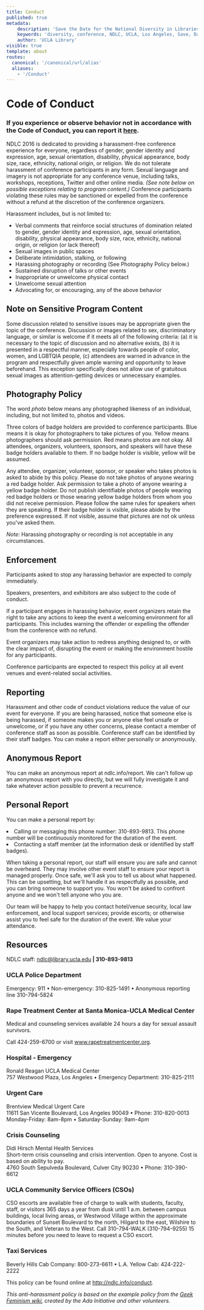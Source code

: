 ```yaml
---
title: Conduct
published: true
metadata:
    description: 'Save the Date for the National Diversity in Libraries Conference (NDLC) 2016 UCLA, Los Angeles, California where library staff discuss issues relating to diversity.'
    keywords: 'diversity, conference, NDLC, UCLA, Los Angeles, Save, Date, national, 2016, what is diversity, diversity committee, conduct, behavior, code'
    author: 'UCLA Library'
visible: true
template: about
routes:
  canonical: '/canonical/url/alias'
  aliases:
    - '/Conduct'
---
```

# Code of Conduct

### If you experience or observe behavior not in accordance with the Code of Conduct, you can report it [here](report).

<p>
NDLC 2016 is dedicated to providing a harassment-free conference experience for everyone, regardless of gender, 
gender identity and expression, age, sexual	orientation, disability, physical appearance, body size, race, ethnicity,
 national origin, or religion. We do not tolerate harassment of conference participants in any form. Sexual language 
 and imagery is not appropriate for any conference venue, including talks, workshops, receptions, Twitter and other 
 online media. <em>(See note below on possible exceptions relating to program content.)</em> Conference participants 
 violating these rules may be sanctioned or expelled from the conference without a refund at the discretion of the conference organizers.
</p>
<p>
Harassment includes, but is not limited to:
</p>
<ul>
<li>Verbal comments that reinforce social structures of domination related to gender, gender identity and expression, age, sexual orientation, disability, physical appearance, body size, race, ethnicity, national origin, or religion (or lack thereof)
</li>
<li>Sexual images in public spaces
</li>
<li>Deliberate intimidation, stalking, or following
</li>
<li>Harassing photography or recording (See Photography Policy below.)
</li>
<li>Sustained disruption of talks or other events
</li>
<li>Inappropriate or unwelcome physical contact
</li>
<li>Unwelcome sexual attention
</li>
<li>Advocating for, or encouraging, any of the above behavior
</li>
</ul>
<h2>
Note on Sensitive Program Content
</h2>
<p>
Some discussion related to sensitive issues may be appropriate given the topic of the conference. Discussion or images related to sex, discriminatory language, or similar is welcome if it meets all of the following criteria: (a) it is necessary to the topic of discussion and no alternative exists, (b) it is presented in a respectful manner, especially towards people of color, women, and LGBTQIA people, (c) attendees are warned in advance in the program and respectfully given ample warning and opportunity to leave beforehand. This exception specifically does not allow use of gratuitous sexual images as attention-getting devices or unnecessary examples.
</p>
<h2>
Photography Policy
</h2>
<p>
The word <em>photo</em> below means any photographed likeness of an individual, including, but not limited to, photos 
and videos.
</p>
<p>
Three colors of badge holders are provided to conference participants. Blue means it is okay for photographers to take pictures of you. Yellow means photographers should ask permission. Red means photos are not okay. All attendees, organizers, volunteers, sponsors, and speakers will have these badge holders available to them. If no badge holder is visible, yellow will be assumed.
</p>
<p>
Any attendee, organizer, volunteer, sponsor, or speaker who takes photos is asked to abide by this policy. Please do not take photos of anyone wearing a red badge holder. Ask permission to take a photo of anyone wearing a yellow badge holder. Do not publish identifiable photos of people wearing red badge holders or those wearing yellow badge holders from whom you did not receive permission. Please follow the same rules for speakers when they are speaking.
If their badge holder is visible, please abide by the preference expressed. If not visible, assume that pictures are not ok unless you've asked them.
</p>
<p>
<em>Note:</em> Harassing photography or recording is not acceptable in any circumstances.
</p>
<h2>
Enforcement
</h2>
<p>
Participants asked to stop any harassing behavior are expected to comply immediately.
</p>
<p>
Speakers, presenters, and exhibitors are also subject to the code of conduct.
</p>
<p>
If a participant engages in harassing behavior, event organizers retain the right to take any actions to keep the event a welcoming environment for all participants. This includes warning the offender or expelling the offender from the conference with no refund.
</p>
<p>
Event organizers may take action to redress anything designed to, or with the clear impact of, disrupting the event or making the environment hostile for any participants.
</p>
<p>
Conference participants are expected to respect this policy at all event venues and event-related social activities.
</p>
<h2>
Reporting
</h2>
<p>
Harassment and other code of conduct violations reduce the value of our event for everyone. If you are being harassed, notice that someone else is being harassed, if someone makes you or anyone else feel unsafe or unwelcome, or if you have any other concerns, please contact a member of conference staff as soon as possible. Conference staff can be identified by their staff badges. You can make a report either personally or anonymously.
</p>
<h2>
Anonymous Report
</h2>
<p>
You can make an anonymous report at ndlc.info/report. We can't follow up an anonymous report with you directly, but we will fully investigate it and take whatever action possible to prevent a recurrence.
</p>
<h2>
Personal Report
</h2>
<p>
You can make a personal report by:
</p>
<li>
Calling or messaging this phone number: 310-893-9813. This phone number will be continuously monitored for the duration of the event.
</li>
<li>
Contacting a staff member (at the information desk or identified by staff badges).
</li>
<p></p>
<p>
When taking a personal report, our staff will ensure you are safe and cannot be overheard. They may involve other event staff to ensure your report is managed properly. Once safe, we'll ask you to tell us about what happened. This can be upsetting, but we'll handle it as respectfully as possible, and you can bring someone to support you. You won't be asked to confront anyone and we won't tell anyone who you are.
</p>
<p>
Our team will be happy to help you contact hotel/venue security, local law enforcement, and local support services; provide escorts; or otherwise assist you to feel safe for the duration of the event. We value your attendance.
</p>
<h2>
Resources
</h2>
<p>
NDLC staff: <a href="mailto:ndlc@library.ucla.edu">ndlc@library.ucla.edu</a><strong> | 310-893-9813</strong>
</p>
<h3>
UCLA Police Department
</h3>
<p>
Emergency: 911 &#8226; Non-emergency: 310-825-1491 &#8226; Anonymous reporting line 310-794-5824
</p>
<h3>
Rape Treatment Center at Santa Monica-UCLA Medical Center
</h3>
<p>
Medical and counseling services available 24 hours a day for sexual assault survivors.
</p>
<p>
Call 424-259-6700 or visit <a href="http://www.rapetreatmentcenter.org/" target="_blank">www.rapetreatmentcenter.org</a>.
</p>
<h3>
Hospital - Emergency
</h3>
<p>
Ronald Reagan UCLA Medical Center
<br/>
757 Westwood Plaza, Los Angeles &#8226; Emergency Department: 310-825-2111
</p>
<h3>
Urgent Care
</h3>
<p>
Brentview Medical Urgent Care
<br/>
11611 San Vicente Boulevard, Los Angeles 90049 &#8226; Phone: 310-820-0013
<br/>
Monday-Friday: 8am-8pm &#8226; Saturday-Sunday: 9am-4pm
</p>
<h3>
Crisis Counseling
</h3>
<p>
Didi Hirsch Mental Health Services
<br/>
Short-term crisis counseling and crisis intervention. Open to anyone. Cost is based on ability to pay.
<br/>
4760 South Sepulveda Boulevard, Culver City 90230 &#8226; Phone: 310-390-6612
</p>
<h3>
UCLA Community Service Officers (CSOs)
</h3>
<p>
CSO escorts are available free of charge to walk with students, faculty, staff, or visitors 365 days a year from dusk until 1 a.m. between campus buildings, local living areas, or Westwood Village within the approximate boundaries of Sunset Boulevard to the north, Hilgard to the east, Wilshire to the South, and Veteran to the West. Call 310-794-WALK (310-794-9255) 15 minutes before you need to leave to request a CSO escort.
</p>
<h3>
Taxi Services
</h3>
<p>
Beverly Hills Cab Company: 800-273-6611 &#8226; L.A. Yellow Cab: 424-222-2222
</p>
<p>
This policy can be found online at <a href="http://ndlc.info/conduct">http://ndlc.info/conduct</a>.
</p>
<p>
<em>This anti-harassment policy is based on the example policy from the </em><a href="http://geekfeminism.wikia.com/wiki/Conference_anti-harassment" target="_blank"><em>Geek Feminism wiki</em></a><em>, created by the Ada Initiative and other volunteers.</em>
</p>
